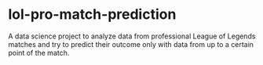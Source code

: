 # lol-pro-match-prediction
A data science project to analyze data from professional League of Legends matches and try to predict their outcome only with data from up to a certain point of the match.

